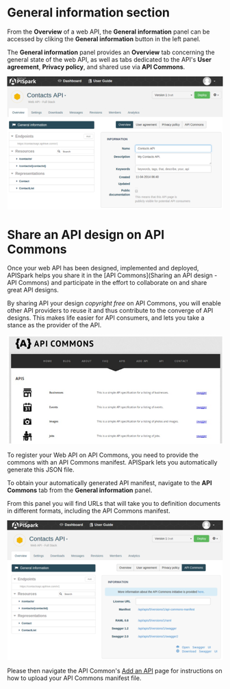 # General information section

From the **Overview** of a web API, the **General information** panel can be accessed by cliking the **General information** button in the left panel.

The **General information** panel provides an **Overview** tab concerning the general state of the web API, as well as tabs dedicated to the API's **User agreement**, **Privacy policy**, and shared use via **API Commons**.

![General information](images/generalinformation.png "General information")

# Share an API design on API Commons

Once your web API has been designed, implemented and deployed, APISpark helps you share it in the [API Commons](Sharing an API design - API Commons) and participate in the effort to collaborate on and share great API designs.

By sharing API your design *copyright free* on API Commons, you will enable other API providers to reuse it and thus contribute to the converge of API designs. This makes life easier for API consumers, and lets you take a stance as the provider of the API.

![API Commons](images/02.jpg "API Commons")

To register your Web API on API Commons, you need to provide the commons with an API Commons manifest. APISpark lets you automatically generate this JSON file.

To obtain your automatically generated API manifest, navigate to the **API Commons** tab from the **General information** panel.

From this panel you will find URLs that will take you to definition documents in different formats, including the API Commons manifest.

![API Commons tab](images/apicommons.png "API Commons tab")

Please then navigate the API Common's [Add an API](http://apicommons.org/add-apis.html) page for instructions on how to upload your API Commons manifest file.

